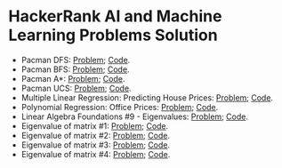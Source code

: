 # HackerRank AI and Machine Learning Problems Solution
* Pacman DFS: [Problem](https://www.hackerrank.com/challenges/pacman-dfs);   [Code](https://github.com/yular/AI-and-Machine-Learning-Practice-or-Contest/blob/master/Hackerrank/hackerrank_pacman-dfs.cpp).
* Pacman BFS: [Problem](https://www.hackerrank.com/challenges/pacman-bfs);   [Code](https://github.com/yular/AI-and-Machine-Learning-Practice-or-Contest/blob/master/Hackerrank/hackerrank_pacman-bfs.cpp).
* Pacman A*: [Problem](https://www.hackerrank.com/challenges/pacman-astar);   [Code](https://github.com/yular/AI-and-Machine-Learning-Practice-or-Contest/blob/master/Hackerrank/hackerrank_pacman-astar.cpp).
* Pacman UCS: [Problem](https://www.hackerrank.com/challenges/pacman-ucs);    [Code](https://github.com/yular/AI-and-Machine-Learning-Practice-or-Contest/blob/master/Hackerrank/hackerrank_pacman-ucs.cpp).
* Multiple Linear Regression: Predicting House Prices: [Problem](https://www.hackerrank.com/challenges/predicting-house-prices);   [Code](https://github.com/yular/AI-and-Machine-Learning-Practice-or-Contest/blob/master/Hackerrank/hackerrank_predicting-house-prices.cpp).
* Polynomial Regression: Office Prices: [Problem](https://www.hackerrank.com/challenges/predicting-office-space-price);   [Code](https://github.com/yular/AI-and-Machine-Learning-Practice-or-Contest/blob/master/Hackerrank/hackerrank_predicting-office-space-price.cpp).
* Linear Algebra Foundations #9 - Eigenvalues: [Problem](https://www.hackerrank.com/challenges/linear-algebra-fundamentals-9-eigenvalues);    [Code](https://github.com/yular/AI-and-Machine-Learning-Practice-or-Contest/blob/master/Hackerrank/hackerrank_linear-algebra-fundamentals-9-eigenvalues).
* Eigenvalue of matrix #1: [Problem](https://www.hackerrank.com/challenges/eigenvalue-of-matrix-1);    [Code](https://github.com/yular/AI-and-Machine-Learning-Practice-or-Contest/blob/master/Hackerrank/hackerrank_eigenvalue-of-matrix-1).
* Eigenvalue of matrix #2: [Problem](https://www.hackerrank.com/challenges/eigenvalue-of-matrix-2);    [Code](https://github.com/yular/AI-and-Machine-Learning-Practice-or-Contest/blob/master/Hackerrank/hackerrank_eigenvalue-of-matrix-2).
* Eigenvalue of matrix #3: [Problem](https://www.hackerrank.com/challenges/eigenvalues-of-matrix-3);   [Code](https://github.com/yular/AI-and-Machine-Learning-Practice-or-Contest/blob/master/Hackerrank/hackerrank_eigenvalue-of-matrix-3).
* Eigenvalue of matrix #4: [Problem](https://www.hackerrank.com/challenges/eigenvalues-of-matrix-4);    [Code](https://github.com/yular/AI-and-Machine-Learning-Practice-or-Contest/blob/master/Hackerrank/hackerrank_eigenvalues-of-matrix-4).
